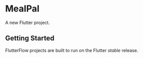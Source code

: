 # MealPal

A new Flutter project.

## Getting Started

FlutterFlow projects are built to run on the Flutter _stable_ release.
